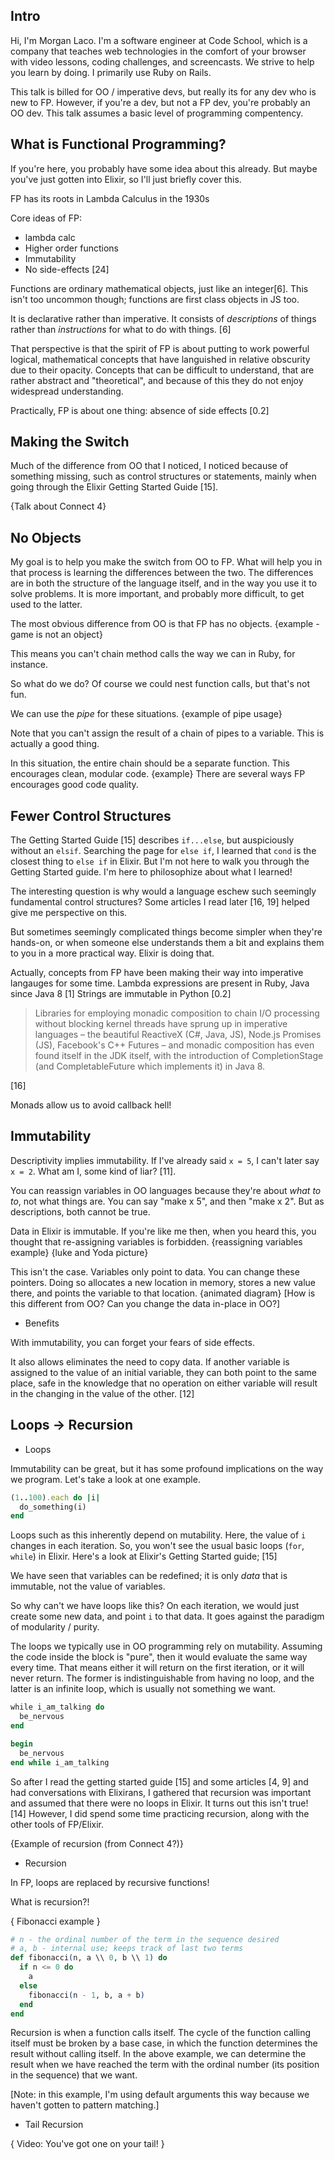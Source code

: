 ## Intro

Hi, I'm Morgan Laco. I'm a software engineer at Code School, which is a company
that teaches web technologies in the comfort of your browser with video lessons,
coding challenges, and screencasts. We strive to help you learn by doing. I
primarily use Ruby on Rails.

This talk is billed for OO / imperative devs, but really its for any dev who is
new to FP. However, if you're a dev, but not a FP dev, you're probably an OO
dev. This talk assumes a basic level of programming compentency.


## What is Functional Programming?

If you're here, you probably have some idea about this already. But maybe you've
just gotten into Elixir, so I'll just briefly cover this.

FP has its roots in Lambda Calculus in the 1930s

Core ideas of FP:
- lambda calc
- Higher order functions
- Immutability
- No side-effects
[24]

Functions are ordinary mathematical objects, just like an integer[6]. This isn't
too uncommon though; functions are first class objects in JS too.

It is declarative rather than imperative. It consists of *descriptions* of
things rather than *instructions* for what to do with things. [6]

That perspective is that the spirit of FP is about putting to work powerful
logical, mathematical concepts that have languished in relative obscurity due to
their opacity. Concepts that can be difficult to understand, that are rather
abstract and "theoretical", and because of this they do not enjoy widespread
understanding.

Practically, FP is about one thing: absence of side effects [0.2]



## Making the Switch

Much of the difference from OO that I noticed, I noticed because of something
missing, such as control structures or statements, mainly when going through
the Elixir Getting Started Guide [15].

{Talk about Connect 4}


## No Objects

My goal is to help you make the switch from OO to FP. What will help you in that
process is learning the differences between the two. The differences are in both
the structure of the language itself, and in the way you use it to solve
problems. It is more important, and probably more difficult, to get used to the
latter.

The most obvious difference from OO is that FP has no objects. {example - game
is not an object}

This means you can't chain method calls the way we can in Ruby, for instance.

So what do we do? Of course we could nest function calls, but that's not fun.

We can use the *pipe* for these situations. {example of pipe usage}

Note that you can't assign the result of a chain of pipes to a variable. This is
actually a good thing.

In this situation, the entire chain should be a separate function. This
encourages clean, modular code. {example} There are several ways FP encourages
good code quality.


## Fewer Control Structures

The Getting Started Guide [15] describes `if...else`, but auspiciously without
an `elsif`. Searching the page for `else if`, I learned that `cond` is the
closest thing to `else if` in Elixir. But I'm not here to walk you through the
Getting Started guide. I'm here to philosophize about what I learned!

The interesting question is why would a language eschew such seemingly
fundamental control structures? Some articles I read later [16, 19] helped give
me perspective on this.

But sometimes seemingly complicated things become simpler when they're hands-on,
or when someone else understands them a bit and explains them to you in a more
practical way. Elixir is doing that.

Actually, concepts from FP have been making their way into imperative langauges for
some time. Lambda expressions are present in Ruby, Java since Java 8 [1] Strings
are immutable in Python [0.2]

> Libraries for employing monadic composition to chain I/O processing without
blocking kernel threads have sprung up in imperative languages – the beautiful
ReactiveX (C#, Java, JS), Node.js Promises (JS), Facebook's C++ Futures – and
monadic composition has even found itself in the JDK itself, with the
introduction of CompletionStage (and CompletableFuture which implements it) in
Java 8.

[16]

Monads allow us to avoid callback hell!


## Immutability

Descriptivity implies immutability. If I've already said `x = 5`, I can't later
say `x = 2`. What am I, some kind of liar? [11].

You can reassign variables in OO languages because they're about *what to to*,
not what things are. You can say "make x 5", and then "make x 2". But as
descriptions, both cannot be true.

Data in Elixir is immutable. If you're like me then, when you heard this, you
thought that re-assigning variables is forbidden. {reassigning variables
example} {luke and Yoda picture}

This isn't the case. Variables only point to data. You can change these
pointers. Doing so allocates a new location in memory, stores a new value there,
and points the variable to that location. {animated diagram} [How is this
different from OO? Can you change the data in-place in OO?]

- Benefits

With immutability, you can forget your fears of side effects.

It also allows eliminates the need to copy data. If another variable is assigned
to the value of an initial variable, they can both point to the same place, safe
in the knowledge that no operation on either variable will result in the changing
in the value of the other. [12]


## Loops -> Recursion

- Loops

Immutability can be great, but it has some profound implications on the way we
program. Let's take a look at one example.

```ruby
(1..100).each do |i|
  do_something(i)
end
```

Loops such as this inherently depend on mutability. Here, the value of `i`
changes in each iteration. So, you won't see the usual basic loops (`for`,
`while`) in Elixir. Here's a look at Elixir's Getting Started guide; [15]

We have seen that variables can be redefined; it is only _data_ that is
immutable, not the value of variables.

So why can't we have loops like this? On each iteration, we would just create
some new data, and point `i` to that data. It goes against the paradigm of
modularity / purity.

The loops we typically use in OO programming rely on mutability. Assuming the
code inside the block is "pure", then it would evaluate the same way every time.
That means either it will return on the first iteration, or it will never
return. The former is indistinguishable from having no loop, and the latter is
an infinite loop, which is usually not something we want.

```ruby
while i_am_talking do
  be_nervous
end
```

```ruby
begin
  be_nervous
end while i_am_talking
```

So after I read the getting started guide [15] and some articles [4, 9] and had
conversations with Elixirans, I gathered that recursion was important and
assumed that there were no loops in Elixir. It turns out this isn't true! [14]
However, I did spend some time practicing recursion, along with the other tools
of FP/Elixir.

{Example of recursion (from Connect 4?)}

- Recursion

In FP, loops are replaced by recursive functions!

What is recursion?!

{ Fibonacci example }
```elixir
# n - the ordinal number of the term in the sequence desired
# a, b - internal use; keeps track of last two terms
def fibonacci(n, a \\ 0, b \\ 1) do
  if n <= 0 do
    a
  else
    fibonacci(n - 1, b, a + b)
  end
end
```

Recursion is when a function calls itself. The cycle of the function calling
itself must be broken by a base case, in which the function determines the
result without calling itself. In the above example, we can determine the result
when we have reached the term with the ordinal number (its position in the
sequence) that we want.

[Note: in this example, I'm using default arguments this way because we haven't
gotten to pattern matching.]

- Tail Recursion

{ Video: You've got one on your tail! }
